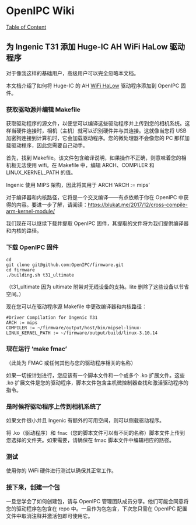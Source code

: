 # OpenIPC Wiki
[Table of Content](../README.md)

为 Ingenic T31 添加 Huge-IC AH WiFi HaLow 驱动程序 
---------------------------------------------------- 
对于像我这样的基础用户，高级用户可以完全忽略本文档。

本文档介绍了如何将 Huge-IC 的 AH [WiFi HaLow](https://iot4beginners.com/wi-fi-halow/) 驱动程序添加到 OpenIPC 固件。

### 获取驱动源并编辑 Makefile

获取驱动程序的源文件，以便您可以编译这些驱动程序并上传到您的相机系统。这样当硬件连接时，相机（主机）就可以识别硬件并与其连接。这就像当您将 USB 加密狗连接到计算机时，它会加载驱动程序。您的微处理器不会像您的 PC 那样加载驱动程序，因此您需要自己动手。

首先，找到 Makefile。该文件包含编译说明，如果操作不正确，则意味着您的相机板无法使用 wifi。在 Makefile 中，编辑 ARCH、COMPILER 和 LINUX_KERNEL_PATH 的值。

Ingenic 使用 MIPS 架构，因此将其用于 ARCH ‘ARCH := mips’

对于编译器和内核路径，它将是一个交叉编译——有点依赖于你在 OpenIPC 中获得的内容。要进一步了解，请阅读：https://blukat.me/2017/12/cross-compile-arm-kernel-module/

我们现在可以继续下载并提取 OpenIPC 固件，其提取的文件将为我们提供编译器和内核的路径。

### 下载 OpenIPC 固件

```
cd
git clone git@github.com:OpenIPC/firmware.git
cd firmware
./building.sh t31_ultimate
```
（t31_ultimate 因为 ultimate 附带对无线设备的支持。lite 删除了这些设备以节省空间。）

现在您可以在驱动程序源 Makefile 中更改编译器和内核路径：

```
#Driver Compilation for Ingenic T31
ARCH := mips
COMPILER := ~/firmware/output/host/bin/mipsel-linux-
LINUX_KERNEL_PATH := ~/firmware/output/build/linux-3.10.14
```

### 现在运行 ‘make fmac’

（此处为 FMAC 或任何其他与您的驱动程序相关的名称）

如果一切按计划进行，您应该有一个脚本文件和一个或多个 .ko 扩展文件。这些 .ko 扩展文件是您的驱动程序，脚本文件包含主机微控制器查找和激活驱动程序的指令。

### 是时候将驱动程序上传到相机系统了

如果文件很小并且 Ingenic 有额外的可用空间，则可以侧载驱动程序。

将 .ko（驱动程序）和 `fmac`（您的脚本文件可以有不同的名称）脚本文件上传到您选择的文件夹。如果需要，请确保在 fmac 脚本文件中编辑相应的路径。

### 测试

使用你的 WiFi 硬件进行测试以确保其正常工作。

### 接下来，创建一个包

一旦您学会了如何创建包，请与 OpenIPC 管理团队成员分享。他们可能会同意将您的驱动程序包包含在 repo 中。一旦作为包包含，下次您只需在 OpenIPC 配置文件中取消注释并激活包即可使用它。


